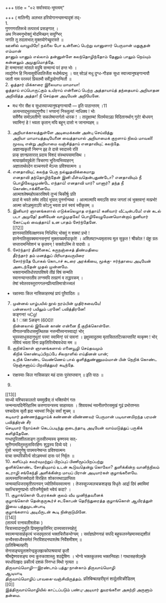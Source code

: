+++
title = "०२ सर्वास्वाद-भूमत्वम्"

+++
( मालिनी) अलभत हरियोगानन्दमन्यादृशं तद्-   
1.   
गुणगणरतिरूचे तत्परत्वं प्रसङ्गात् ।   
अथ निजमनुभोक्तुं मोदमिच्छन् सयुग्भिर्   
जगति तु तदलाभात् मुक्तयोगेच्छुरास्ते ॥   
ஊனில் வாழுயிரே! நல்லை போ உன்னைப் பெற்று வானுளார் பெருமான் மதுசூதன் எம்மான்   
தானும் யானும் எல்லாம் தன்னுள்ளே கலந்தொழிந்தோம் தேனும் பாலும் நெய்யும் கன்னலும் அமுதுமொத்தே.   
हे! मन्मानस! मांसले वपुषि सन्मान्यं परं हन्त भोः ।   
त्वद्योगेन हि नित्यसूर्यधिपतिर्जेता मधोर्मत्प्रभुः । यत् सोऽहं मधु दुग्ध-गौडक सुधा स्वाज्यानुषङ्गान्वयौ   
जातौ नाम परस्परं प्रियतमौ सर्वेद्धयोगान्वितौ ॥   
2. ஒத்தார் மிக்காரை இலையாய மாமாயா!   
ஒத்தாய் எப்பொருட்கும் உயிராய் என்னைப் பெற்ற அத்தாயாய்த் தந்தையாய் அறியாதன அறிவித்த அத்தா! நீ செய்தன அடியேன் அறியேனே.   
* मध गोर सैक्ष व सुधास्वाज्यानुषङ्गान्वायौ — इति पाठान्तरम् ।11   
अत्यन्ताद्भुतसद्गुणौघ ! भगवन्! निस्तुल्य! नाधिक्य ! भोः   
सर्वेणैव समोऽवतीर्ण! सकलेष्वन्तर्गतो धारक ! । तादृक्षाम्ब! पितर्मयाऽह्य विदितानर्थान् गुरो! बोधयन्   
स्वामिन्! हे ! भवता कृतान् मयि बहून् दासो न जानाम्यहम् ॥   
3. அறியாக்காலத்துள்ளே அடிமைக்கண் அன்பு செய்வித்து   
அறியா மாமாயத்தடியேனை வைத்தாயால் அறியாமைக் குறளாய் நிலம் மாவலி! மூவடி என்று அறியாமை வஞ்சித்தாய் எனதாவியுட் கலந்தே.   
अज्ञानप्रकृतौ निमग्न इह ते दासे स्वदास्ये रतिं   
प्राक् ज्ञानप्रसारात् प्रदाय विशदं संस्थापयामासिथ ।   
मायाखर्ववपुर्बले! त्रिचरणा भूरित्यभिव्याहरन्   
अज्ञातार्थपदेन वञ्चनपरो मेऽन्तः प्रविश्यात्मनः ॥   
4. எனதாவியுட் கலந்த பெரு நல்லுதவிக்கைமாறு   
எனதாவி தந்தொழிந்தேன் இனி மீள்வதென்பதுண்டோ? எனதாவியும் நீ பொழிலேழுமுண்டே எந்தாய்! எனதாவி யார்? யானார்? தந்த நீ கொண்டாக்கினையே.   
आत्माश्लेषमहोपकारविषये तुभ्यं चिकीर्षुः प्रति   
प्रादां मे भवते तमेव तदिदं भूयात् पुनर्नान्यथा । आत्मात्मापि ममाऽसि सप्त जगतां त्वं भुक्तवन्! मत्प्रभो!   
आत्मा कोऽहमुताऽपि कोऽनु भवता प्रत्तं स्वयं स्वीकृतम् ॥   
5. இனியார் ஞானங்களால் எடுக்கலெழாத எந்தாய்! கனிவார் வீட்டின்பமே! என் கடல் படா அமுதே! தனியேன் வாழ்முதலே! பொழிலேழுமேனமொன்றாய் நுனியார் கோட்டில் வைத்தாய்! உன பாதம் சேர்ந்தேனே.   
[[12]]  
ज्ञानस्यातिविलक्षणस्य निधिभिर् भोक्तुं न शक्य! प्रभो !   
ज्ञानेनातिसुवक्वमानसनृणां मुक्ताख्यमोदाकृते! । अश्लिष्टान्ध्यमृतास्य मूल सुकृत ! श्रीकोल ! दंष्ट्रा ग्रतः   
सप्तारामनिवेशनं च कृतवन् ! सक्तोऽस्मि ते पादयोः ॥   
6. சேர்ந்தார் தீவினைகட் கருநஞ்சைத் திண்மதியை   
தீர்ந்தார் தம் மனத்துப் பிரியாதவருயிரை   
சோர்ந்தே போகல் கொடாச் சுடரை அரக்கியை, மூக்கு- ஈர்ந்தாயை அடியேன் அடைந்தேன் முதல் முன்னமே.   
भक्तानामतिधोरपापविषये तीव्रं विषं सन्मति   
स्वानन्यान्तरतीव लग्नमपि तत्प्राणं व तद्धारकम् ।   
तेषां स्वेतरवस्तुरागगलनप्रीत्यातिमात्रोज्ज्वलं   
* रक्षास्याः किल नासिकाहरमहं प्रापं पुरैवादितः ॥   
7. முன்னல் யாழ்பயில் நூல் நரம்பின் முதிர்சுவையே!   
பன்னலார் பயிலும் பரனே! பவித்திரனே!   
कङ्गना! অCg!   
& ! ाळा 5ळङ्ग (600)!   
நின்னலால் இலேன் காண் என்னை நீ குறிக்கொள்ளே.   
वीणातन्त्रविधासमुत्थितक नत्तन्वीस्वनास्वाद्य! भोर्   
भूयस्साधुसदानुभूत! परम! स्वामिन्! परं पावन! । इक्षुस्वादुतमा मृतासिततटित्कान्तायि! मत्कृष्ण ! भोर्   
जीवेयं भवता विना प्रकृतिरित्येषावधेया मम ॥   
8. குறிக்கொள் ஞானங்களால் எனையூழி செய்தவமும்   
கிறிக் கொண்டிப்பிறப்பே சிலநாளில் எய்தினன் யான்;   
உறிக் கொண்ட வெண்ணெய் பால் ஒளித்துண்ணுமம்மான் பின் நெறிக் கொண்ட நெஞ்சனாய்ப் பிறவித்துயர் கடிந்தே.   
* राक्षस्याः किल नासिकाहर महं दासः पुरंवाप्तवान् ॥ इति पाठः ॥   
9.   
[[13]]  
साध्यो यश्चिरकालतो यममुखैस् तं भक्तियोगं गतः   
जन्मन्यत्पदिनैरिहास्मि करुणायन्त्रस्य साहाय्यतः । शिवयस्थं नवनीतगोरसमुखं गूढं प्रभोरश्नतः   
पश्चादेत्य सृतौ हृदा भवभवां निर्धूय सर्वां शुचम् ॥   
கடிவார் தண்ணந்துழாய்க் கண்ணன் விண்ணவர் பெருமான் படிவானமிறந்த பரமன் பவித்திரன் சீர்   
செடியார் நோய்கள் கெடப்படிந்து குடைந்தாடி அடியேன் வாய்மடுத்துப் பருகிக் களித்தேனே.   
गन्धापूरितशीतलाङ्ग तुलसीरम्यस्य कृष्णस्य सत्-   
सूरीणामवितुस्तुलाविरहिणः शुद्धस्य दिव्ये पदे ।   
पुंसो भव्यगुणेषु पापमयनेष्वन्तः प्रविश्यात्मनः   
वाचा सम्परिकीर्त्य सोऽहमभवं दासः परं निर्वृतः ॥   
10. களிப்பும் கவர்வுமற்றுப் பிறப்புப் பிணிமூப்பிறப்பற்று   
ஒளிக்கொண்ட சோதியுமாய் உடன் கூடுவதென்று கொலோ? துளிக்கின்ற வானிந்நிலம் சுடராழி சங்கேந்தி அளிக்கின்ற மாயப் பிரான் அடியார்கள் குழாங்களையே.   
अल्पस्याप्तिजमोदतो विरहितः शोकात्तथाऽप्राप्तितः   
जन्मव्याधिजरामृतीरपनयन् ज्योतिर्मयस्वात्मना । तेजस्सूज्ज्वलचक्रशङ्ख विधृतेः आर्द्रा दिवं क्ष्मामिमां   
रक्षत्चित्रगुणप्रभोः परिजनैर्युक्तो भवेयं कदा? ।   
11. குழாங்கொள் பேரரக்கன் குலம் வீய முனிந்தவனைக்   
குழாங்கொள் தென்குருகூர்ச் சடகோபன் தெரிந்துரைத்த குழாங்கொள் ஆயிரத்துள் இவை பத்துமுடன்பாடி   
குழாங்களாய் அடியீருடன் கூடி நின்றாடுமினே.   
[[14]]  
(तात्पर्य रत्नावलीश्लोकः )   
चित्रास्वादानुभूति प्रियमुपकृतिभिर् दास्यसारस्यहेतुं   
स्वात्मन्यासार्हकृत्यं भजदमृतरसं भक्तचित्तैकभोग्यम् । सर्वाज्ञप्रोणनाहं सपदि बहुफलस्नेहमास्वाद्यशीलं   
सभ्यैस्साध्यैस्समेतं निरविशदनघाश्लेष निर्वेशमीशम् ॥   
(प्रतिबिम्बलहरी)   
सेनासङ्घयुताशरेन्द्रकुलहृत्कोपाश्रयायां कृतौ   
श्रीमद्वेष्णवसङ्घ रम्य कुरुकाशास्तुः शठद्वेषिणः । भोग्ये भक्तकुलस्य भक्तनिवहाः ! गाथासहस्रेऽमुके   
स्पर्धापेतहृदः प्रकीर्त्य दशकं स्निग्धा मिथो नृत्यत ॥   
திருவாய்மொழி—இரண்டாம் பத்து-நான்காம் திருவாய்மொழி   
ஆடியாடி   
திருவாய்மொழிப் பாவகை-வஞ்சிவிருத்தம். प्रतिबिम्बलहरीवृत्तं शार्दूलविक्रीडितम्   
[[0]]  
இத்திருவாய்மொழியில் காட்டப்படும் பண்பு-அடியார் துயரங்களை அகற்றி அருளும் தன்மை.   